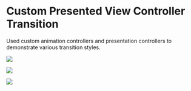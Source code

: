 # Custom Presented View Controller Transition

Used custom animation controllers and presentation controllers to demonstrate various transition styles.

![](https://github.com/igibliss00/grab/blob/master/1.gif)

![](https://github.com/igibliss00/grab/blob/master/2.gif)

![](https://github.com/igibliss00/grab/blob/master/3.gif)
